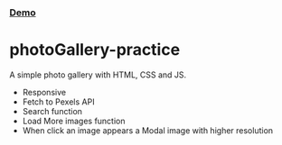 <h3><a href="https://joncat86.github.io/devChallenge-MyGallery/">
      Demo
    </a></h3>

# photoGallery-practice
A simple photo gallery with HTML, CSS and JS.

- Responsive
- Fetch to Pexels API
- Search function
- Load More images function
- When click an image appears a Modal image with higher resolution
